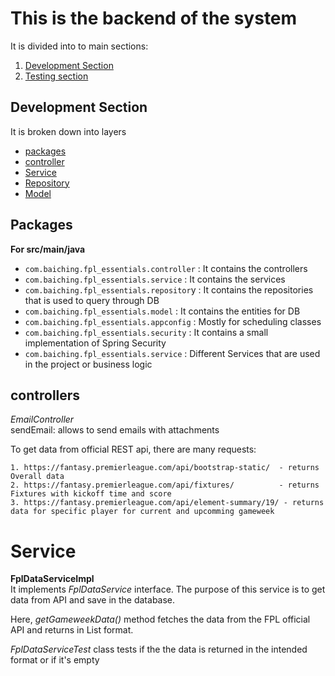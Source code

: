# This is the backend of the system
It is divided into to main sections:
1. [Development Section](#Development-Section)
2. [Testing section](#Testing-section)

## Development Section
It is broken down into layers
- [packages](#Packages)
- [controller](#Controllers)
- [Service](#Service)
- [Repository](#Repository)
- [Model](#model)

## Packages
**For src/main/java**
- `com.baiching.fpl_essentials.controller` : It contains the controllers
- `com.baiching.fpl_essentials.service` : It contains the services
- `com.baiching.fpl_essentials.repositor`y : It contains the repositories that is used to query through DB
- `com.baiching.fpl_essentials.model` : It contains the entities for DB
- `com.baiching.fpl_essentials.appconfig` : Mostly for scheduling classes
- `com.baiching.fpl_essentials.security` : It contains a small implementation of Spring Security
- `com.baiching.fpl_essentials.service` : Different Services that are used in the project or business logic

## controllers

*EmailController* \
sendEmail: allows to send emails with attachments

To get data from official REST api, there are many requests:
```
1. https://fantasy.premierleague.com/api/bootstrap-static/  - returns Overall data
2. https://fantasy.premierleague.com/api/fixtures/          - returns Fixtures with kickoff time and score
3. https://fantasy.premierleague.com/api/element-summary/19/ - returns data for specific player for current and upcomming gameweek
```

# Service

**FplDataServiceImpl**\
It implements *FplDataService* interface. The purpose of this service is to get data from API and save in the database.

Here, *getGameweekData()* method fetches the data from the FPL official API and returns in List<Gameweek> format.

*FplDataServiceTest* class tests if the the data is returned in the intended format or if it's empty

